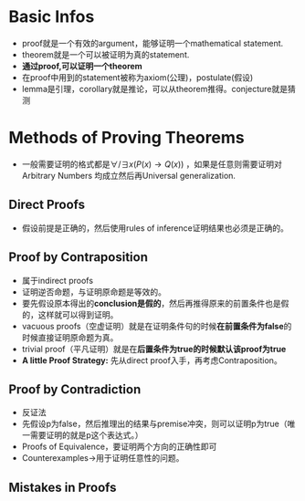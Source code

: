 # Basic Infos
- proof就是一个有效的argument，能够证明一个mathematical statement.
- theorem就是一个可以被证明为真的statement.
- **通过proof,可以证明一个theorem**
- 在proof中用到的statement被称为axiom(公理)，postulate(假设)
- lemma是引理，corollary就是推论，可以从theorem推得。conjecture就是猜测
# Methods of Proving Theorems
- 一般需要证明的格式都是$\forall / \exists x(P(x) \rightarrow Q(x))$ ，如果是任意则需要证明对Arbitrary Numbers 均成立然后再Universal generalization.
## Direct Proofs
- 假设前提是正确的，然后使用rules of inference证明结果也必须是正确的。
## Proof by Contraposition
- 属于indirect proofs
- 证明逆否命题，与证明原命题是等效的。
- 要先假设原本得出的**conclusion是假的**，然后再推得原来的前置条件也是假的，这样就可以得到证明。
- vacuous proofs（空虚证明）就是在证明条件句的时候**在前置条件为false**的时候直接证明原命题为真。
- trivial proof（平凡证明）就是在**后置条件为true的时候默认该proof为true**
- **A little Proof Strategy:** 先从direct proof入手，再考虑Contraposition。
## Proof by Contradiction
- 反证法
- 先假设p为false，然后推理出的结果与premise冲突，则可以证明p为true（唯一需要证明的就是p这个表达式。）
- Proofs of Equivalence，要证明两个方向的正确性即可
- Counterexamples->用于证明任意性的问题。
## Mistakes in Proofs
